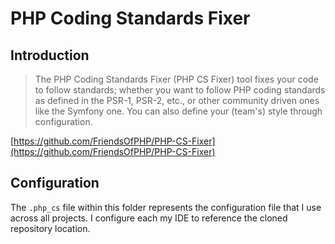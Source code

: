 # PHP Coding Standards Fixer

## Introduction

> The PHP Coding Standards Fixer (PHP CS Fixer) tool fixes your code to follow standards; whether you want to follow PHP coding standards as defined in the PSR-1, PSR-2, etc., or other community driven ones like the Symfony one. You can also define your (team's) style through configuration.

[https://github.com/FriendsOfPHP/PHP-CS-Fixer](https://github.com/FriendsOfPHP/PHP-CS-Fixer)

## Configuration

The `.php_cs` file within this folder represents the configuration file that I use across all projects. I configure each my IDE to reference the cloned repository location.